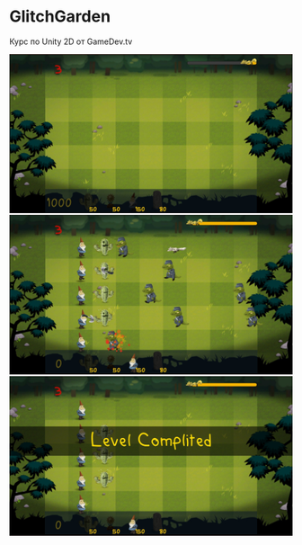 # GlitchGarden

Курс по Unity 2D от GameDev.tv

![Alt text](/Screenshots/0.jpg?raw=true "Optional Title")
![Alt text](/Screenshots/1.jpg?raw=true "Optional Title")
![Alt text](/Screenshots/2.jpg?raw=true "Optional Title")